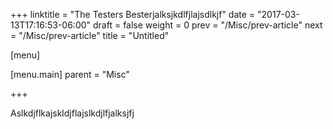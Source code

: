 +++
linktitle = "The Testers Besterjalksjkdlfjlajsdlkjf"
date = "2017-03-13T17:16:53-06:00"
draft = false
weight = 0
prev = "/Misc/prev-article"
next = "/Misc/prev-article"
title = "Untitled"

[menu]

  [menu.main]
    parent = "Misc"

+++

Aslkdjflkajskldjflajslkdjlfjalksjfj